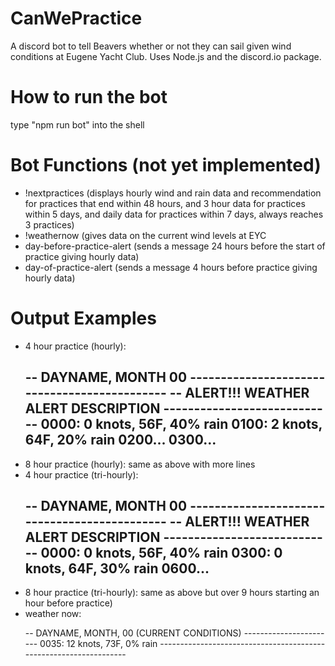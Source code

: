 # CanWePractice
A discord bot to tell Beavers whether or not they can sail given wind conditions at Eugene Yacht Club. Uses Node.js and the discord.io package.

# How to run the bot
type "npm run bot" into the shell

# Bot Functions (not yet implemented)
<ul>
<li>!nextpractices (displays hourly wind and rain data and recommendation for practices that end within 48 hours, and 3 hour data for practices within 5 days, and daily data for practices within 7 days, always reaches 3 practices)</li>
<li>!weathernow (gives data on the current wind levels at EYC</li>
<li>day-before-practice-alert (sends a message 24 hours before the start of practice giving hourly data)</li>
<li>day-of-practice-alert (sends a message 4 hours before practice giving hourly data)</li>
</ul>

# Output Examples
<ul>
<li>4 hour practice (hourly):

-- DAYNAME, MONTH 00 ---------------------------------------------
-- ALERT!!! WEATHER ALERT DESCRIPTION ----------------------------
0000: 0 knots, 56F, 40% rain
0100: 2 knots, 64F, 20% rain
0200...
0300...
------------------------------------------------------------------
</li>
<li>8 hour practice (hourly): same as above with more lines</li>
<li>4 hour practice (tri-hourly): 

-- DAYNAME, MONTH 00 ---------------------------------------------
-- ALERT!!! WEATHER ALERT DESCRIPTION ----------------------------
0000: 0 knots, 56F, 40% rain
0300: 0 knots, 64F, 30% rain
0600...
------------------------------------------------------------------
</li>
<li>8 hour practice (tri-hourly): same as above but over 9 hours starting an hour before practice)</li>
<li>weather now:

-- DAYNAME, MONTH, 00 (CURRENT CONDITIONS) -----------------------
0035: 12 knots, 73F, 0% rain
------------------------------------------------------------------</li>